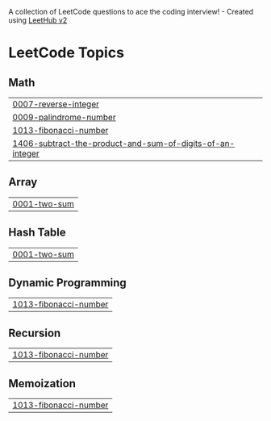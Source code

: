 A collection of LeetCode questions to ace the coding interview! - Created using [LeetHub v2](https://github.com/arunbhardwaj/LeetHub-2.0)
<!---LeetCode Topics Start-->
# LeetCode Topics
## Math
|  |
| ------- |
| [0007-reverse-integer](https://github.com/bmukesh23/DSA/tree/master/0007-reverse-integer) |
| [0009-palindrome-number](https://github.com/bmukesh23/DSA/tree/master/0009-palindrome-number) |
| [1013-fibonacci-number](https://github.com/bmukesh23/DSA/tree/master/1013-fibonacci-number) |
| [1406-subtract-the-product-and-sum-of-digits-of-an-integer](https://github.com/bmukesh23/DSA/tree/master/1406-subtract-the-product-and-sum-of-digits-of-an-integer) |
## Array
|  |
| ------- |
| [0001-two-sum](https://github.com/bmukesh23/DSA/tree/master/0001-two-sum) |
## Hash Table
|  |
| ------- |
| [0001-two-sum](https://github.com/bmukesh23/DSA/tree/master/0001-two-sum) |
## Dynamic Programming
|  |
| ------- |
| [1013-fibonacci-number](https://github.com/bmukesh23/DSA/tree/master/1013-fibonacci-number) |
## Recursion
|  |
| ------- |
| [1013-fibonacci-number](https://github.com/bmukesh23/DSA/tree/master/1013-fibonacci-number) |
## Memoization
|  |
| ------- |
| [1013-fibonacci-number](https://github.com/bmukesh23/DSA/tree/master/1013-fibonacci-number) |
<!---LeetCode Topics End-->